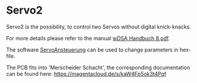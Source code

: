 # Servo2

Servo2 is the possibility, to control two Servos without digital knick-knacks.

For more details please refer to the manual [wDSA Handbuch 8.pdf](https://1drv.ms/b/s!AhVEogJDmDyhnxCQM4_sRUrK3o5b).<br>

The software [ServoAnsteuerung](http://www.github.com/Kruemelbahn/ServoAnsteuerung) can be used to change parameters in hex-file.<br>

The PCB fits into 'Merscheider Schacht', the corresponding documentation can be found here: https://magentacloud.de/s/kaW4Fp5ok3t4Pqf
